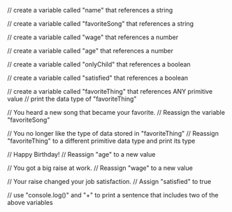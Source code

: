 // create a variable called "name" that references a string

// create a variable called "favoriteSong" that references a string

// create a variable called "wage" that references a number

// create a variable called "age" that references a number

// create a variable called "onlyChild" that references a boolean

// create a variable called "satisfied" that references a boolean

// create a variable called "favoriteThing" that references ANY primitive value
// print the data type of "favoriteThing"

// You heard a new song that became your favorite.
// Reassign the variable "favoriteSong"

// You no longer like the type of data stored in "favoriteThing"
// Reassign "favoriteThing" to a different primitive data type and print its type

// Happy Birthday!
// Reassign "age" to a new value

// You got a big raise at work.
// Reassign "wage" to a new value

// Your raise changed your job satisfaction.
// Assign "satisfied" to true

// use "console.log()" and "+" to print a sentence that includes two of the above variables
